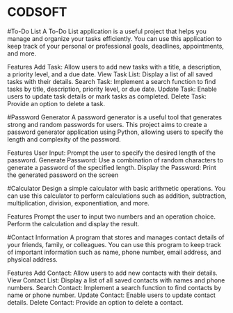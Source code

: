 # CODSOFT
#To-Do List
A To-Do List application is a useful project that helps you manage and organize your tasks efficiently. You can use this application to keep track of your personal or professional goals, deadlines, appointments, and more.

Features
Add Task: Allow users to add new tasks with a title, a description, a priority level, and a due date.
View Task List: Display a list of all saved tasks with their details.
Search Task: Implement a search function to find tasks by title, description, priority level, or due date.
Update Task: Enable users to update task details or mark tasks as completed.
Delete Task: Provide an option to delete a task.

#Password Generator
A password generator is a useful tool that generates strong and random passwords for users. This project aims to create a password generator application using Python, allowing users to specify the length and complexity of the password.

Features
User Input: Prompt the user to specify the desired length of the password.
Generate Password: Use a combination of random characters to generate a password of the specified length.
Display the Password: Print the generated password on the screen 

#Calculator
Design a simple calculator with basic arithmetic operations. You can use this calculator to perform calculations such as addition, subtraction, multiplication, division, exponentiation, and more.

Features
Prompt the user to input two numbers and an operation choice.
Perform the calculation and display the result.

#Contact Information
A program that stores and manages contact details of your friends, family, or colleagues. You can use this program to keep track of important information such as name, phone number, email address, and physical address.

Features
Add Contact: Allow users to add new contacts with their details.
View Contact List: Display a list of all saved contacts with names and phone numbers.
Search Contact: Implement a search function to find contacts by name or phone number.
Update Contact: Enable users to update contact details.
Delete Contact: Provide an option to delete a contact.
